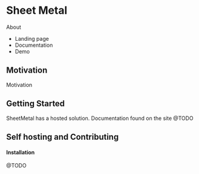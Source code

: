 # Sheet Metal

About

* Landing page
* Documentation
* Demo

## Motivation

Motivation

## Getting Started

SheetMetal has a hosted solution. Documentation found on the site @TODO

## Self hosting and Contributing 

#### Installation

@TODO


